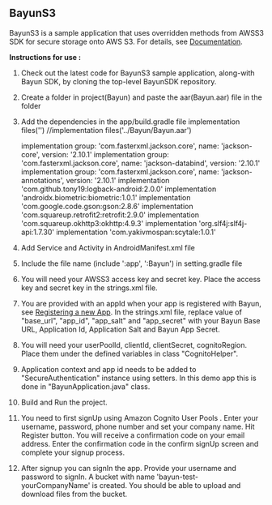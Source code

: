 ## BayunS3

BayunS3 is a sample application that uses overridden methods from AWSS3 SDK for secure storage onto AWS S3. For details, see [Documentation](https://bayun.gitbook.io/bayun-awss3-wrapper-android-programming-guide/).

**Instructions for use :**

1. Check out the latest code for BayunS3 sample application, along-with Bayun SDK, by cloning the top-level BayunSDK repository.

2. Create a folder in project(Bayun) and paste the aar(Bayun.aar) file in the folder

3. Add the dependencies in the app/build.gradle file
   implementation files('<Path-of-aar-file>')  //implementation files('../Bayun/Bayun.aar')

   implementation group: 'com.fasterxml.jackson.core', name: 'jackson-core', version: '2.10.1'
   implementation group: 'com.fasterxml.jackson.core', name: 'jackson-databind', version: '2.10.1'
   implementation group: 'com.fasterxml.jackson.core', name: 'jackson-annotations', version: '2.10.1'
   implementation 'com.github.tony19:logback-android:2.0.0'
   implementation 'androidx.biometric:biometric:1.0.1'
   implementation 'com.google.code.gson:gson:2.8.6'
   implementation 'com.squareup.retrofit2:retrofit:2.9.0'
   implementation 'com.squareup.okhttp3:okhttp:4.9.3'
   implementation 'org.slf4j:slf4j-api:1.7.30' 
   implementation 'com.yakivmospan:scytale:1.0.1'


5. Add Service and Activity in AndroidManifest.xml file
   <!-- Declare Bayun SDK's background service -->
   <service android:name="com.bayun_module.BayunBackgroundService"/>
   <!-- Declare Bayun SDK's background activity for screen locks -->
   <activity android:name="com.bayun_module.EmptyActivity"/>

6. Include the file name (include ':app', ':Bayun') in setting.gradle file

7. You will need your AWSS3 access key and secret key.
   Place the access key and secret key in the strings.xml file.

8. You are provided with an appId when your app is registered with Bayun, see  [Registering a new App](https://bayun.gitbook.io/bayuncoresdk-android/2-getting-started#2.3-register-a-new-application).
   In the strings.xml file, replace value of "base_url", "app_id", "app_salt" and "app_secret" with your Bayun Base URL, Application Id, Application Salt and Bayun App Secret.

9. You will need your userPoolId, clientId, clientSecret, cognitoRegion. Place them under the defined variables in class "CognitoHelper".

10. Application context and app id needs to be added to "SecureAuthentication" instance using setters. In this demo app this is done in "BayunApplication.java" class.

11. Build and Run the project.

12. You need to first signUp using Amazon Cognito User Pools .
    Enter your username, password, phone number and set your company name. Hit Register button.
    You will receive a confirmation code on your email address. Enter the confirmation code in the confirm signUp screen  and complete your signup process.

13. After signup you can signIn the app. Provide your username and password to signIn. A bucket with name 'bayun-test-yourCompanyName' is created. You should be able to upload and download files from the bucket.
